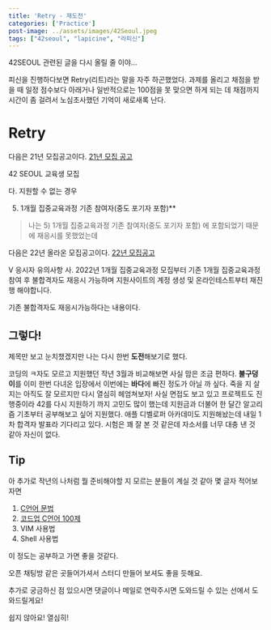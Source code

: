```yaml
---
title: 'Retry - 재도전'
categories: ['Practice']
post-image: ../assets/images/42Seoul.jpeg
tags: ["42seoul", "lapicine", "라피신"]
---
```

42SEOUL 관련된 글을 다시 올릴 줄 이야...

피신을 진행하다보면 Retry(리트)라는 말을 자주 하곤했었다.
과제를 올리고 채점을 받을 때 일정 점수보다 아래거나 일반적으로는 100점을 못 맞으면 하게 되는 데
채점까지 시간이 좀 걸려서 노심초사했던 기억이 새로새록 난다.

# Retry
다음은 21년 모집공고이다.
[21년 모집 공고](https://innovationacademy.kr/academy/board/read?boardManagementNo=1&boardNo=112&level=2&menuNo=15)

 42 SEOUL 교육생 모집

다. 지원할 수 없는 경우
 
 5) 1개월 집중교육과정 기존 참여자(중도 포기자 포함)**

> 나는 5) 1개월 집중교육과정 기존 참여자(중도 포기자 포함) 에 포함되었기 때문에 재응시를 못했었는데

다음은 22년 올라온 모집공고이다.
[22년 모집공고](https://innovationacademy.kr/academy/board/read?boardManagementNo=1&boardNo=149&level=2&menuNo=15)

V 응시자 유의사항
사. 2022년 1개월 집중교육과정 모집부터 기존 1개월 집중교육과정 참여 후 불합격자도 재응시 가능하며 지원사이트의 계정 생성 및 온라인테스트부터 재진행 해야합니다. 

기존 불합격자도 재응시가능하다는 내용이다.

## 그렇다!

제목만 보고 눈치챘겠지만 나는 다시 한번 **도전**해보기로 했다.

코딩의 ㅋ자도 모르고 지원했던 작년 3월과 비교해보면 사실 맘은 조금 편하다. **불구덩이**를 이미 한번 다녀온 입장에서 이번에는 **바다**에 빠진 정도가 아닐 까 싶다. 죽을 지 살 지는 아직도 잘 모르지만 다시 열심히 헤엄쳐보자! 사실 면접도 보고 있고 프로젝트도 진행중이라 42를 다시 지원하기 까지 고민도 많이 했는데 지원금과 더불어 한 달간 알고리즘 기초부터 공부해보고 싶어 지원했다. 애플 디벨로퍼 아카데미도 지원해놨는데 내일 1차 합격자 발표라 기다리고 있다. 시험은 꽤 잘 본 것 같은데 자소서를 너무 대충 낸 것 같아 자신이 없다.

## Tip
아 추가로 작년의 나처럼 뭘 준비해야할 지 모르는 분들이 계실 것 같아 몇 글자 적어보자면
1. [C언어 문법](https://modoocode.com/231)
2. [코드업 C언어 100제](https://codeup.kr/problemsetsol.php?psid=23)
3. VIM 사용법
4. Shell 사용법 

이 정도는 공부하고 가면 좋을 것같다.

오픈 채팅방 같은 곳들어가셔서 스터디 만들어 보셔도 좋을 듯해요.

추가로 궁금하신 점 있으시면 댓글이나 메일로 연락주시면 도와드릴 수 있는 선에서 도와드릴게요!

쉽지 않아요! 열심히!